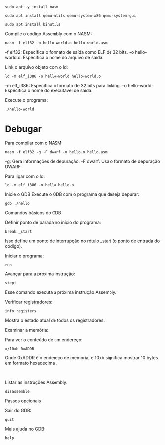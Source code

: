 ```
sudo apt -y install nasm

sudo apt install qemu-utils qemu-system-x86 qemu-system-gui

sudo apt install binutils
```

Compile o código Assembly com o NASM:
```
nasm -f elf32 -o hello-world.o hello-world.asm
```

-f elf32: Especifica o formato de saída como ELF de 32 bits.
-o hello-world.o: Especifica o nome do arquivo de saída.


Link o arquivo objeto com o ld:
```
ld -m elf_i386 -o hello-world hello-world.o
```

-m elf_i386: Especifica o formato de 32 bits para linking.
-o hello-world: Especifica o nome do executável de saída.


Execute o programa:
```
./hello-world
```



<h1>Debugar</h1>

Para compilar com o NASM:
```
nasm -f elf32 -g -F dwarf -o hello.o hello.asm
```

-g: Gera informações de depuração.
-F dwarf: Usa o formato de depuração DWARF.

Para ligar com o ld:
```
ld -m elf_i386 -o hello hello.o
```

Inicie o GDB
Execute o GDB com o programa que deseja depurar:
```
gdb ./hello
```


Comandos básicos do GDB

Definir ponto de parada no início do programa:
```
break _start
```

Isso define um ponto de interrupção no rótulo _start (o ponto de entrada do código).

Iniciar o programa:
```
run
```

Avançar para a próxima instrução:
```
stepi
```

Esse comando executa a próxima instrução Assembly.


Verificar registradores:
```
info registers
```

Mostra o estado atual de todos os registradores.


Examinar a memória:

Para ver o conteúdo de um endereço:
```
x/10xb 0xADDR
```

Onde 0xADDR é o endereço de memória, e 10xb significa mostrar 10 bytes em formato hexadecimal.

<br/>

Listar as instruções Assembly:
```
disassemble
```

Passos opcionais

Sair do GDB:
```
quit
```

Mais ajuda no GDB:
```
help
```